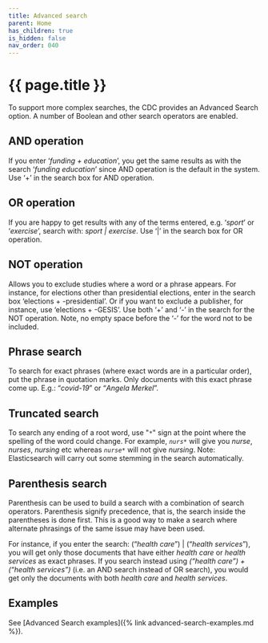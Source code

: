 ```yaml
---
title: Advanced search
parent: Home
has_children: true
is_hidden: false
nav_order: 040
---
```


# {{ page.title }}

To support more complex searches, the CDC provides an Advanced Search option.
A number of Boolean and other search operators are enabled.

## AND operation

If you enter ‘*funding + education*’,
you get the same results as with the search ‘*funding education*’ since AND operation is the default in the system.
 Use ‘+’ in the search box for AND operation.

## OR operation

If you are happy to get results with any of the terms entered, e.g. ‘*sport*’ or ‘*exercise*’,
search with: *sport | exercise*.
Use ‘|’ in the search box for OR operation.

## NOT operation

Allows you to exclude studies where a word or a phrase appears.
For instance, for elections other than presidential elections, enter in the search box ‘elections + -presidential’.
Or if you want to exclude a publisher, for instance, use ‘elections + -GESIS’.
Use both ‘+’ and ‘-’ in the search for the NOT operation.
Note, no empty space before the ‘-’ for the word not to be included.

## Phrase search

To search for exact phrases (where exact words are in a particular order),
put the phrase in quotation marks.
Only documents with this exact phrase come up. E.g.: “*covid-19*” or “*Angela Merkel*”.

## Truncated search

To search any ending of a root word, use "`*`" sign at the point where the spelling of the word could change.
For example, *`nurs*`* will give you *nurse*, *nurses*, *nursing* etc whereas *`nurse*`* will not give *nursing*.
Note: Elasticsearch will carry out some stemming in the search automatically.

## Parenthesis search

Parenthesis can be used to build a search with a combination of search operators.
Parenthesis signify precedence, that is, the search inside the parentheses is done first.
This is a good way to make a search where alternate phrasings of the same issue may have been used.

For instance, if you enter the search: (“*health care*”) | (“*health services*”),
you will get only those documents that have either *health care* or *health services* as exact phrases.
If you search instead using *(“health care”) + (“health services”)* (i.e. an AND search instead of OR search),
you would get only the documents with both *health care* and *health services*.

## Examples

See [Advanced Search examples]({% link advanced-search-examples.md %}).
